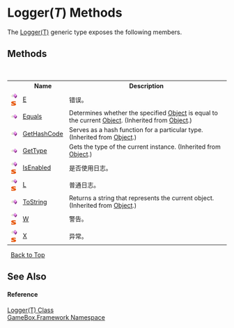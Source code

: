 # Logger(*T*) Methods
 

The <a href="0f5403fb-22a6-7355-7545-e33d7ed43686">Logger(T)</a> generic type exposes the following members.


## Methods
&nbsp;<table><tr><th></th><th>Name</th><th>Description</th></tr><tr><td>![Public method](media/pubmethod.gif "Public method")![Static member](media/static.gif "Static member")</td><td><a href="7b13c838-7727-2131-de6c-d7e85e07dd9f">E</a></td><td>
错误。</td></tr><tr><td>![Public method](media/pubmethod.gif "Public method")</td><td><a href="http://msdn2.microsoft.com/zh-cn/library/bsc2ak47" target="_blank">Equals</a></td><td>
Determines whether the specified <a href="http://msdn2.microsoft.com/zh-cn/library/e5kfa45b" target="_blank">Object</a> is equal to the current <a href="http://msdn2.microsoft.com/zh-cn/library/e5kfa45b" target="_blank">Object</a>.
 (Inherited from <a href="http://msdn2.microsoft.com/zh-cn/library/e5kfa45b" target="_blank">Object</a>.)</td></tr><tr><td>![Public method](media/pubmethod.gif "Public method")</td><td><a href="http://msdn2.microsoft.com/zh-cn/library/zdee4b3y" target="_blank">GetHashCode</a></td><td>
Serves as a hash function for a particular type.
 (Inherited from <a href="http://msdn2.microsoft.com/zh-cn/library/e5kfa45b" target="_blank">Object</a>.)</td></tr><tr><td>![Public method](media/pubmethod.gif "Public method")</td><td><a href="http://msdn2.microsoft.com/zh-cn/library/dfwy45w9" target="_blank">GetType</a></td><td>
Gets the type of the current instance.
 (Inherited from <a href="http://msdn2.microsoft.com/zh-cn/library/e5kfa45b" target="_blank">Object</a>.)</td></tr><tr><td>![Public method](media/pubmethod.gif "Public method")![Static member](media/static.gif "Static member")</td><td><a href="d136bb06-5509-5436-d2c7-c8021ea68edb">IsEnabled</a></td><td>
是否使用日志。</td></tr><tr><td>![Public method](media/pubmethod.gif "Public method")![Static member](media/static.gif "Static member")</td><td><a href="2651c3a5-0b5e-961e-c390-161d4ed45e3e">L</a></td><td>
普通日志。</td></tr><tr><td>![Public method](media/pubmethod.gif "Public method")</td><td><a href="http://msdn2.microsoft.com/zh-cn/library/7bxwbwt2" target="_blank">ToString</a></td><td>
Returns a string that represents the current object.
 (Inherited from <a href="http://msdn2.microsoft.com/zh-cn/library/e5kfa45b" target="_blank">Object</a>.)</td></tr><tr><td>![Public method](media/pubmethod.gif "Public method")![Static member](media/static.gif "Static member")</td><td><a href="fe4e4f0b-8d9d-b640-3748-b2401012a793">W</a></td><td>
警告。</td></tr><tr><td>![Public method](media/pubmethod.gif "Public method")![Static member](media/static.gif "Static member")</td><td><a href="2f9afd14-b22a-a796-9001-c18f0de341a3">X</a></td><td>
异常。</td></tr></table>&nbsp;
<a href="#logger(*t*)-methods">Back to Top</a>

## See Also


#### Reference
<a href="0f5403fb-22a6-7355-7545-e33d7ed43686">Logger(T) Class</a><br /><a href="a8957fe6-9cc0-3a6d-cd5c-a2a246efee1e">GameBox.Framework Namespace</a><br />
